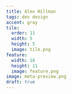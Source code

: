 ```yaml
---
title: Alex Hillman
tags: dev design
accent: gray
tile:
  order: 11
  width: 5
  height: 5
  image: tile.png
feature:
  width: 16
  height: 11
  image: feature.png
image: meta-preview.png
draft: true
---
```

